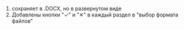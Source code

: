 1) сохраняет в .DOCX, но в развернутом виде
2) Добавлены кнопки "✓" и "✕" в каждый раздел в "выбор формата файлов"
